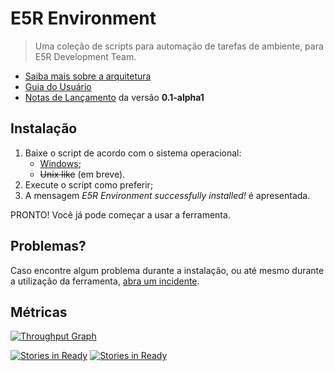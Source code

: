 E5R Environment
===============

> Uma coleção de scripts para automação de tarefas de ambiente, para E5R Development Team.

* [Saiba mais sobre a arquitetura](https://github.com/e5r/env/blob/0.1-alpha1/ARCHITECTURE.md)
* [Guia do Usuário](https://github.com/e5r/env/blob/0.1-alpha1/USERGUIDE.md)
* [Notas de Lançamento](https://github.com/e5r/env/releases/tag/0.1-alpha1) da versão **0.1-alpha1**

## Instalação

1. Baixe o script de acordo com o sistema operacional:
    * [Windows](https://raw.githubusercontent.com/e5r/env/0.1-alpha1/e5r-install.cmd);
    * ~~Unix like~~ (em breve).
2. Execute o script como preferir;
3. A mensagem *E5R Environment successfully installed!* é apresentada.

PRONTO! Você já pode começar a usar a ferramenta.

## Problemas?

Caso encontre algum problema durante a instalação, ou até mesmo durante a utilização da ferramenta, [abra um incidente](https://github.com/e5r/env/issues).

## Métricas

[![Throughput Graph](https://graphs.waffle.io/e5r/env/throughput.svg)](https://waffle.io/e5r/env/metrics)

[![Stories in Ready](https://badge.waffle.io/e5r/env.svg?label=ready&title=Ready)](http://waffle.io/e5r/env) [![Stories in Ready](https://badge.waffle.io/e5r/env.svg?label=In%20Progress&title=In%20Progress)](http://waffle.io/e5r/env)